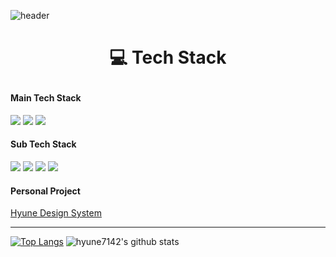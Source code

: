 ![header](https://capsule-render.vercel.app/api?type=Waving&color=000000&height=300&section=header&fontSize=50&fontAlign=75&fontColor=ffffff&text=JeongHyeonLee&descAlign=91&desc=Front-End)

# <p align="center">:computer: Tech Stack</p>
#### Main Tech Stack
<div>
<a href="#"><img src="https://img.shields.io/badge/React-15181d?style=flat&logo=React&logoColor=61DAFB"/></a>
<a href="#"><img src="https://img.shields.io/badge/JavaScript-F7DF1E?style=flat&logo=JavaScript&logoColor=black"/></a>
<a href="#"><img src="https://img.shields.io/badge/TypeScript-3178C6?style=flat&logo=TypeScript&logoColor=black"/></a>
</div>

#### Sub Tech Stack
<div>
<a href="#"><img src="https://img.shields.io/badge/Java-gray?style=flat&logo=Oracle&logoColor=F80000"/></a>
<a href="#"><img src="https://img.shields.io/badge/OracleDB-gray?style=flat&logo=Oracle&logoColor=F80000"/></a>
<a href="#"><img src="https://img.shields.io/badge/PostgreSQL-4169E1?style=flat&logo=PostgreSQL&logoColor=white"/></a>
<a href="#"><img src="https://img.shields.io/badge/Redis-DC382D?style=flat&logo=Redis&logoColor=white"/></a>
</div>

#### Personal Project
<div>
  <a href="https://hyun-design-system.netlify.app/?path=/docs/intro--docs" target="_blank">Hyune Design System</a>
</div>


---
[![Top Langs](https://github-readme-stats.vercel.app/api/top-langs/?username=hyune7142&langs_count=8)](https://github.com/hyune7142/github-readme-stats)
![hyune7142's github stats](https://github-readme-stats.vercel.app/api?username=hyune7142&show_icons=true)
